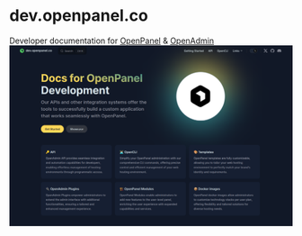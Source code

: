 # dev.openpanel.co
Developer documentation for [OpenPanel](https://openpanel.co/docs/panel/intro/) &amp; [OpenAdmin](https://openpanel.co/docs/admin/intro/)
[![dev.openpanel.co website](dev.openpanel.co.png)](https://dev.openpanel.co?utm=gh)
